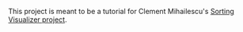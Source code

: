 This project is meant to be a tutorial for Clement Mihailescu's [Sorting Visualizer project](https://github.com/clementmihailescu/Sorting-Visualizer).


